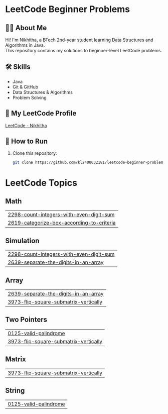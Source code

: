 # LeetCode Beginner Problems

## 👩‍💻 About Me
Hi! I'm Nikhitha, a BTech 2nd-year student learning Data Structures and Algorithms in Java.  
This repository contains my solutions to beginner-level LeetCode problems.

## 🛠 Skills
- Java
- Git & GitHub
- Data Structures & Algorithms
- Problem Solving

## 🔗 My LeetCode Profile
[LeetCode - Nikhitha](https://leetcode.com/kl2400032181)

## 📂 How to Run
1. Clone this repository:
   ```bash
   git clone https://github.com/kl2400032181/leetcode-beginner-problems.git


<!---LeetCode Topics Start-->
# LeetCode Topics
## Math
|  |
| ------- |
| [2298-count-integers-with-even-digit-sum](https://github.com/kl2400032181/leetcode-beginner-problems/tree/master/2298-count-integers-with-even-digit-sum) |
| [2619-categorize-box-according-to-criteria](https://github.com/kl2400032181/leetcode-beginner-problems/tree/master/2619-categorize-box-according-to-criteria) |
## Simulation
|  |
| ------- |
| [2298-count-integers-with-even-digit-sum](https://github.com/kl2400032181/leetcode-beginner-problems/tree/master/2298-count-integers-with-even-digit-sum) |
| [2639-separate-the-digits-in-an-array](https://github.com/kl2400032181/leetcode-beginner-problems/tree/master/2639-separate-the-digits-in-an-array) |
## Array
|  |
| ------- |
| [2639-separate-the-digits-in-an-array](https://github.com/kl2400032181/leetcode-beginner-problems/tree/master/2639-separate-the-digits-in-an-array) |
| [3973-flip-square-submatrix-vertically](https://github.com/kl2400032181/leetcode-beginner-problems/tree/master/3973-flip-square-submatrix-vertically) |
## Two Pointers
|  |
| ------- |
| [0125-valid-palindrome](https://github.com/kl2400032181/leetcode-beginner-problems/tree/master/0125-valid-palindrome) |
| [3973-flip-square-submatrix-vertically](https://github.com/kl2400032181/leetcode-beginner-problems/tree/master/3973-flip-square-submatrix-vertically) |
## Matrix
|  |
| ------- |
| [3973-flip-square-submatrix-vertically](https://github.com/kl2400032181/leetcode-beginner-problems/tree/master/3973-flip-square-submatrix-vertically) |
## String
|  |
| ------- |
| [0125-valid-palindrome](https://github.com/kl2400032181/leetcode-beginner-problems/tree/master/0125-valid-palindrome) |
<!---LeetCode Topics End-->